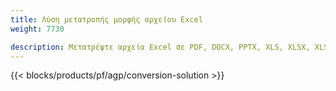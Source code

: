 ```yaml
---
title: Λύση μετατροπής μορφής αρχείου Excel 
weight: 7730

description: Μετατρέψτε αρχεία Excel σε PDF, DOCX, PPTX, XLS, XLSX, XLSM, XLSB, ODS, CSV, TSV, HTML, JPG, BMP, PNG, SVG, TIFF, XPS, MHTML και Markdown.
---
```

{{< blocks/products/pf/agp/conversion-solution >}} 
